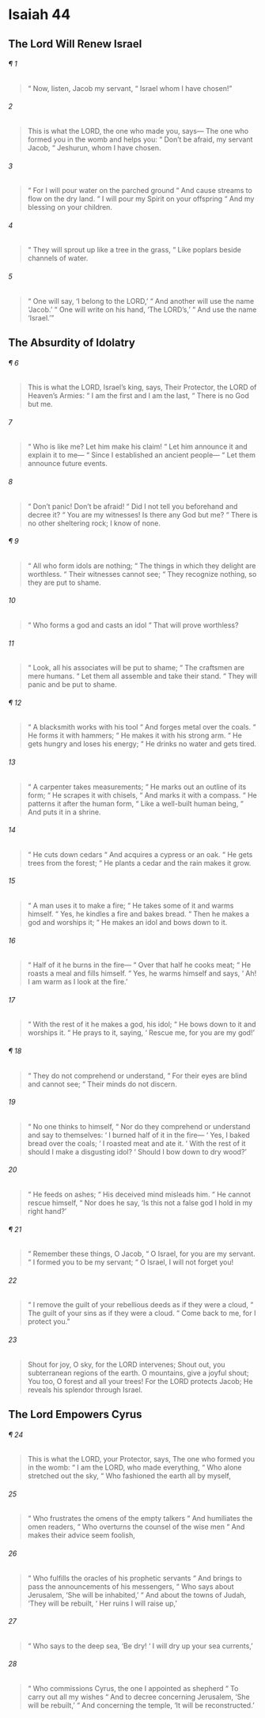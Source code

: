 # Isaiah 44
## The Lord Will Renew Israel
###### ¶ 1
>  “ Now, listen, Jacob my servant,
>  “ Israel whom I have chosen!”
###### 2
> This is what the LORD, the one who made you, says—
> The one who formed you in the womb and helps you:
>  “ Don’t be afraid, my servant Jacob,
>  “ Jeshurun, whom I have chosen.
###### 3
>  “ For I will pour water on the parched ground
>  “ And cause streams to flow on the dry land.
>  “ I will pour my Spirit on your offspring
>  “ And my blessing on your children.
###### 4
>  “ They will sprout up like a tree in the grass,
>  “ Like poplars beside channels of water.
###### 5
>  “ One will say, ‘I belong to the LORD,’
>  “ And another will use the name ‘Jacob.’
>  “ One will write on his hand, ‘The LORD’s,’
>  “ And use the name ‘Israel.’”
## The Absurdity of Idolatry
###### ¶ 6
> This is what the LORD, Israel’s king, says,
> Their Protector, the LORD of Heaven’s Armies:
>  “ I am the first and I am the last,
>  “ There is no God but me.
###### 7
>  “ Who is like me? Let him make his claim!
>  “ Let him announce it and explain it to me—
>  “ Since I established an ancient people—
>  “ Let them announce future events.
###### 8
>  “ Don’t panic! Don’t be afraid!
>  “ Did I not tell you beforehand and decree it?
>  “ You are my witnesses! Is there any God but me?
>  “ There is no other sheltering rock; I know of none.
###### ¶ 9
>  “ All who form idols are nothing;
>  “ The things in which they delight are worthless.
>  “ Their witnesses cannot see;
>  “ They recognize nothing, so they are put to shame.
###### 10
>  “ Who forms a god and casts an idol
>  “ That will prove worthless?
###### 11
>  “ Look, all his associates will be put to shame;
>  “ The craftsmen are mere humans.
>  “ Let them all assemble and take their stand.
>  “ They will panic and be put to shame.
###### ¶ 12
>  “ A blacksmith works with his tool
>  “ And forges metal over the coals.
>  “ He forms it with hammers;
>  “ He makes it with his strong arm.
>  “ He gets hungry and loses his energy;
>  “ He drinks no water and gets tired.
###### 13
>  “ A carpenter takes measurements;
>  “ He marks out an outline of its form;
>  “ He scrapes it with chisels,
>  “ And marks it with a compass.
>  “ He patterns it after the human form,
>  “ Like a well-built human being,
>  “ And puts it in a shrine.
###### 14
>  “ He cuts down cedars
>  “ And acquires a cypress or an oak.
>  “ He gets trees from the forest;
>  “ He plants a cedar and the rain makes it grow.
###### 15
>  “ A man uses it to make a fire;
>  “ He takes some of it and warms himself.
>  “ Yes, he kindles a fire and bakes bread.
>  “ Then he makes a god and worships it;
>  “ He makes an idol and bows down to it.
###### 16
>  “ Half of it he burns in the fire—
>  “ Over that half he cooks meat;
>  “ He roasts a meal and fills himself.
>  “ Yes, he warms himself and says,
>  ‘ Ah! I am warm as I look at the fire.’
###### 17
>  “ With the rest of it he makes a god, his idol;
>  “ He bows down to it and worships it.
>  “ He prays to it, saying,
>  ‘ Rescue me, for you are my god!’
###### ¶ 18
>  “ They do not comprehend or understand,
>  “ For their eyes are blind and cannot see;
>  “ Their minds do not discern.
###### 19
>  “ No one thinks to himself,
>  “ Nor do they comprehend or understand and say to themselves:
>  ‘ I burned half of it in the fire—
>  ‘ Yes, I baked bread over the coals;
>  ‘ I roasted meat and ate it.
>  ‘ With the rest of it should I make a disgusting idol?
>  ‘ Should I bow down to dry wood?’
###### 20
>  “ He feeds on ashes;
>  “ His deceived mind misleads him.
>  “ He cannot rescue himself,
>  “ Nor does he say, ‘Is this not a false god I hold in my right hand?’
###### ¶ 21
>  “ Remember these things, O Jacob,
>  “ O Israel, for you are my servant.
>  “ I formed you to be my servant;
>  “ O Israel, I will not forget you!
###### 22
>  “ I remove the guilt of your rebellious deeds as if they were a cloud,
>  “ The guilt of your sins as if they were a cloud.
>  “ Come back to me, for I protect you.”
###### 23
> Shout for joy, O sky, for the LORD intervenes;
> Shout out, you subterranean regions of the earth.
> O mountains, give a joyful shout;
> You too, O forest and all your trees!
> For the LORD protects Jacob;
> He reveals his splendor through Israel.
## The Lord Empowers Cyrus
###### ¶ 24
> This is what the LORD, your Protector, says,
> The one who formed you in the womb:
>  “ I am the LORD, who made everything,
>  “ Who alone stretched out the sky,
>  “ Who fashioned the earth all by myself,
###### 25
>  “ Who frustrates the omens of the empty talkers
>  “ And humiliates the omen readers,
>  “ Who overturns the counsel of the wise men
>  “ And makes their advice seem foolish,
###### 26
>  “ Who fulfills the oracles of his prophetic servants
>  “ And brings to pass the announcements of his messengers,
>  “ Who says about Jerusalem, ‘She will be inhabited,’
>  “ And about the towns of Judah, ‘They will be rebuilt,
>  ‘ Her ruins I will raise up,’
###### 27
>  “ Who says to the deep sea, ‘Be dry!
>  ‘ I will dry up your sea currents,’
###### 28
>  “ Who commissions Cyrus, the one I appointed as shepherd
>  “ To carry out all my wishes
>  “ And to decree concerning Jerusalem, ‘She will be rebuilt,’
>  “ And concerning the temple, ‘It will be reconstructed.’
